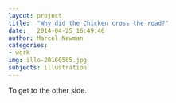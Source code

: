 ```yaml
---
layout: project
title:  "Why did the Chicken cross the road?"
date:   2014-04-25 16:49:46
author: Marcel Newman
categories:
- work
img: illo-20160505.jpg
subjects: illustration
---
```

To get to the other side.